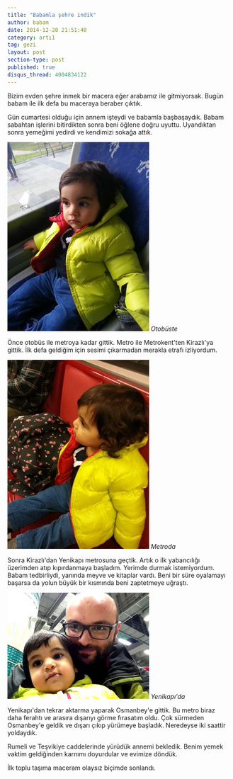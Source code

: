 ```yaml
---
title: "Babamla şehre indik"
author: babam
date: 2014-12-20 21:51:40
category: artı1
tag: gezi
layout: post
section-type: post 
published: true
disqus_thread: 4004834122
---
```


Bizim evden şehre inmek bir macera eğer arabamız ile gitmiyorsak. Bugün babam ile ilk defa bu maceraya beraber çıktık.

Gün cumartesi olduğu için annem işteydi ve babamla başbaşaydık. Babam sabahtan işlerini bitirdikten sonra beni öğlene doğru uyuttu. Uyandıktan sonra yemeğimi yedirdi ve kendimizi sokağa attık.

![Otobüste](/img/posts/otobuste.jpg)
*Otobüste*

Önce otobüs ile metroya kadar gittik. Metro ile Metrokent'ten Kirazlı'ya gittik. İlk defa geldiğim için sesimi çıkarmadan merakla etrafı izliyordum.

![Metroda](/img/posts/metroda.jpg)
*Metroda*

Sonra Kirazlı'dan Yenikapı metrosuna geçtik. Artık o ilk yabancılığı üzerimden atıp kıpırdanmaya başladım. Yerimde durmak istemiyordum. Babam tedbirliydi, yanında meyve ve kitaplar vardı. Beni bir süre oyalamayı başarsa da yolun büyük bir kısmında beni zaptetmeye uğraştı.

![Yenikapı'da](/img/posts/yenikapida.jpg)
*Yenikapı'da*

Yenikapı'dan tekrar aktarma yaparak Osmanbey'e gittik. Bu metro biraz daha ferahtı ve arasıra dışarıyı görme fırasatım oldu. Çok sürmeden Osmanbey'e geldik ve dışarı çıkıp yürümeye başladık. Neredeyse iki saattir yoldaydık.

Rumeli ve Teşvikiye caddelerinde yürüdük annemi bekledik. Benim yemek vaktim geldiğinden karnımı doyurdular ve evimize döndük.

İlk toplu taşıma maceram olaysız biçimde sonlandı.
